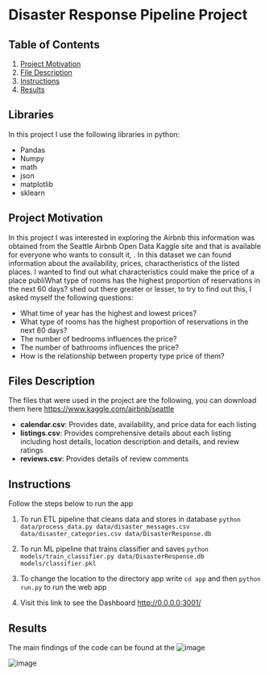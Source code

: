 # Disaster Response Pipeline Project

## Table of Contents

1. [Project Motivation](#motivation)
2. [File Description](#Description)
3. [Instructions](#Instructions)
4. [Results](#Results)


## Libraries <a name="Libraries"></a>

In this project I use the following libraries in python:

- Pandas
- Numpy
- math
- json
- matplotlib
- sklearn

## Project Motivation <a name="motivation"></a>

In this project I was interested in exploring the Airbnb this information was obtained from the Seattle Airbnb Open Data Kaggle site and that is available for everyone who wants to consult it, . In this dataset we can found information about the availability, prices, charactheristics of the listed places. I wanted to find out what characteristics could make the price of a place publiWhat type of rooms has the highest proportion of reservations in the next 60 days?
shed out there greater or lesser, to try to find out this, I asked myself the following questions:

*  What time of year has the highest and lowest prices?
*  What type of rooms has the highest proportion of reservations in the next 60 days?
*  The number of bedrooms influences the price?
*  The number of bathrooms influences the price?
*  How is the relationship between property type price of them?



## Files Description <a name="Description"></a>

The files that were used in the project are the following, you can download them here https://www.kaggle.com/airbnb/seattle

- **calendar.csv**: Provides date, availability, and price data for each listing
- **listings.csv**: Provides comprehensive details about each listing including host details, location description and details, and review ratings
- **reviews.csv**: Provides details of review comments


## Instructions <a name="Instructions"></a>

Follow the steps below to run the app

1. To run ETL pipeline that cleans data and stores in database
        `python data/process_data.py data/disaster_messages.csv data/disaster_categories.csv data/DisasterResponse.db`
2. To run ML pipeline that trains classifier and saves
        `python models/train_classifier.py data/DisasterResponse.db models/classifier.pkl`

2. To change the location to the directory app write `cd app` and then `python run.py` to run the web app

3. Visit this link to see the Dashboard  http://0.0.0.0:3001/

## Results <a name="Results"></a>

The main findings of the code can be found at the ![image](https://user-images.githubusercontent.com/100497288/162784170-dd551273-df7c-476f-8937-02220a560f8c.png)

 




![image](https://user-images.githubusercontent.com/100497288/162784170-dd551273-df7c-476f-8937-02220a560f8c.png)
